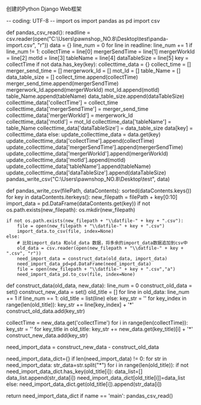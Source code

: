 创建的Python Django Web框架


-- coding: UTF-8 --
import os
import pandas as pd
import csv

def pandas_csv_read():
readline = csv.reader(open("C:\Users\pawnshop_NO.8\Desktop\test\panda-import.csv", "r"))
data = {}
line_num = 0
for line in readline:
line_num += 1
if line_num != 1:
collectTime = line[0]
mergerSendTime = line[1]
mergerWorkId = line[2]
motId = line[3]
tableName = line[4]
dataTableSize = line[5]
key = collectTime
if not data.has_key(key):
collecttime_data = {}
collect_time = []
merger_send_time = []
mergerwork_Id = []
mot_Id = []
table_Name = []
data_table_size = []
collect_time.append(collectTime)
merger_send_time.append(mergerSendTime)
mergerwork_Id.append(mergerWorkId)
mot_Id.append(motId)
table_Name.append(tableName)
data_table_size.append(dataTableSize)
collecttime_data['collectTime'] = collect_time
collecttime_data['mergerSendTime'] = merger_send_time
collecttime_data['mergerWorkId'] = mergerwork_Id
collecttime_data['motId'] = mot_Id
collecttime_data['tableName'] = table_Name
collecttime_data['dataTableSize'] = data_table_size
data[key] = collecttime_data
else:
update_collecttime_data = data.get(key)
update_collecttime_data['collectTime'].append(collectTime)
update_collecttime_data['mergerSendTime'].append(mergerSendTime)
update_collecttime_data['mergerWorkId'].append(mergerWorkId)
update_collecttime_data['motId'].append(motId)
update_collecttime_data['tableName'].append(tableName)
update_collecttime_data['dataTableSize'].append(dataTableSize)
pandas_write_csv("C:\Users\pawnshop_NO.8\Desktop\test\", data)

def pandas_write_csv(filePath, dataContents):
sorted(dataContents.keys())
for key in dataContents.iterkeys():
new_filepath = filePath + key[0:10]
import_data = pd.DataFrame(dataContents.get(key))
if not os.path.exists(new_filepath):
os.mkdir(new_filepath)

    if not os.path.exists(new_filepath + "\\datfile-" + key + ".csv"):
        file = open(new_filepath + "\\datfile-" + key + ".csv")
        import_data.to_csv(file, index=None)
    else:
        # 比较import_data 和old_data 数据，将多余的import_data数据追加到csv中
        old_data = csv.reader(open(new_filepath + "\\datfile-" + key + ".csv", "r"))
        need_import_data = construct_data(old_data, import_data)
        need_import_data_pd=pd.DataFrame(need_import_data)
        file = open(new_filepath + "\\datfile-" + key + ".csv","a")
        need_import_data_pd.to_csv(file, index=None)
def construct_data(old_data, new_data):
line_num = 0
construct_old_data = set()
construct_new_data = set()
old_title = []
for line in old_data:
line_num += 1
if line_num == 1:
old_title = list(line)
else:
key_str = ''
for key_index in range(len(old_title)):
key_str += line[key_index] + '*'
construct_old_data.add(key_str)

collectTime = new_data.get('collectTime')
for i in range(len(collectTime)):
    key_str = ''
    for key_title in old_title:
        key_str += new_data.get(key_title)[i] + '*'
    construct_new_data.add(key_str)

need_import_data = construct_new_data - construct_old_data

need_import_data_dict={}
if len(need_import_data) != 0:
    for str in need_import_data:
        str_data=str.split("*")
        for i in range(len(old_title)):
            if not need_import_data_dict.has_key(old_title[i]):
                data_list=[]
                data_list.append(str_data[i])
                need_import_data_dict[old_title[i]]=data_list
            else:
                need_import_data_dict.get(old_title[i]).append(str_data[i])

return need_import_data_dict
if name == 'main':
pandas_csv_read()
